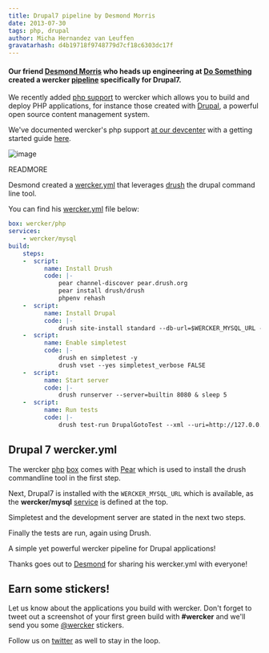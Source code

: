 ```yaml
---
title: Drupal7 pipeline by Desmond Morris
date: 2013-07-30
tags: php, drupal
author: Micha Hernandez van Leuffen
gravatarhash: d4b19718f9748779d7cf18c6303dc17f
---
```


<h4 class="subheader">
Our friend <a href="http://www.desmondmorris.com/">Desmond Morris</a>
who heads up engineering at <a href="http://www.dosomething.org/">Do
Something</a> created a wercker <a href="">pipeline</a> specifically for
Drupal7.
</h4>

We recently added [php
support](http://blog.wercker.com/2013/07/01/Announcing-php-support.html)
to wercker which allows you to build and deploy PHP applications, for
instance those created with [Drupal](http://drupal.org), a powerful open
source content management system.

We've documented wercker's php support [at our
devcenter](http://devcenter.wercker.com/articles/languages/php.html)
with a getting started guide
[here](http://devcenter.wercker.com/articles/languages/php/gettingstarted-php.html).

![image](http://f.cl.ly/items/1W1q1K2n3X0L3u0K3x1h/wercker%2Bdrupal.png)

READMORE

Desmond created a
[wercker.yml](http://devcenter.wercker.com/articles/werckeryml/) that
leverages [drush](https://drupal.org/project/drush) the drupal command
line tool.

You can find his
[wercker.yml](http://devcenter.wercker.com/articles/werckeryml/) file below:

```yaml
box: wercker/php
services:
    - wercker/mysql
build:
    steps:
    -  script:
          name: Install Drush
          code: |-
              pear channel-discover pear.drush.org
              pear install drush/drush
              phpenv rehash
    -  script:
          name: Install Drupal
          code: |-
              drush site-install standard --db-url=$WERCKER_MYSQL_URL --site-name=Testing -y
    -  script:
          name: Enable simpletest
          code: |-
              drush en simpletest -y
              drush vset --yes simpletest_verbose FALSE
    -  script:
          name: Start server
          code: |-
              drush runserver --server=builtin 8080 & sleep 5
    -  script:
          name: Run tests
          code: |-
              drush test-run DrupalGotoTest --xml --uri=http://127.0.0.1:8080
```

## Drupal 7 wercker.yml

The wercker [php](http://devcenter.wercker.com/articles/boxes/)
[box](https://app.wercker.com/#explore/boxes/wercker/php) comes with
[Pear](http://pear.php.net/) which is used to install
the drush commandline tool in the first step.

Next, Drupal7 is installed with the `WERCKER_MYSQL_URL` which is
available, as the **wercker/mysql** [service](http://devcenter.wercker.com/articles/services/) is defined at the top.

Simpletest and the development server are stated in the next two steps.

Finally the tests are run, again using Drush.

A simple yet powerful wercker pipeline for Drupal applications!

Thanks goes out to [Desmond](https://twitter.com/desmondmorris) for sharing his wercker.yml with everyone!

## Earn some stickers!

Let us know about the applications you build with wercker. Don't forget to tweet out a screenshot of your first green build with **#wercker** and we'll send you some [@wercker](http://twitter.com/wercker) stickers.

Follow us on [twitter](http://twitter.com/wercker) as well to stay in the loop.



